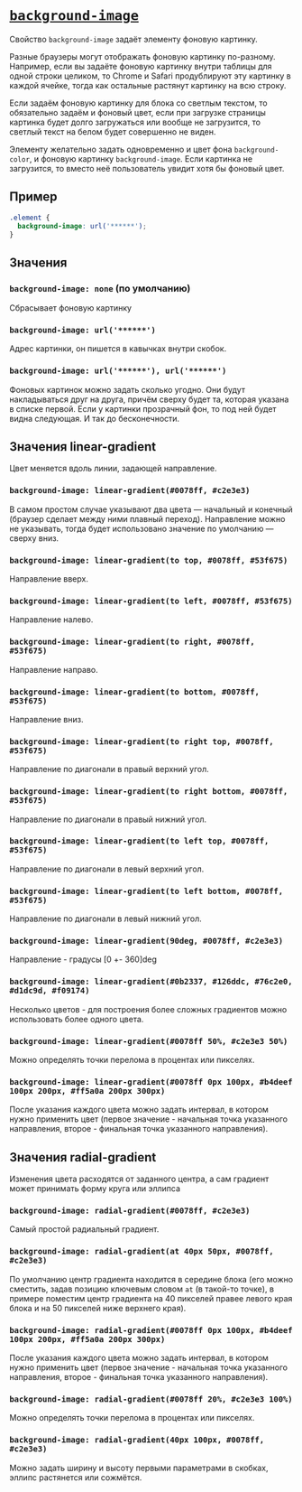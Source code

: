 # [`background-image`](../index.md)

Свойство `background-image` задаёт элементу фоновую картинку.

Разные браузеры могут отображать фоновую картинку по-разному. Например, если вы задаёте фоновую картинку внутри таблицы для одной строки целиком, то Chrome и Safari продублируют эту картинку в каждой ячейке, тогда как остальные растянут картинку на всю строку.

Если задаём фоновую картинку для блока со светлым текстом, то обязательно задаём и фоновый цвет, если при загрузке страницы картинка будет долго загружаться или вообще не загрузится, то светлый текст на белом будет совершенно не виден.

Элементу желательно задать одновременно и цвет фона `background-color`, и фоновую картинку `background-image`. Если картинка не загрузится, то вместо неё пользователь увидит хотя бы фоновый цвет.

## Пример

```css
.element {
  background-image: url('******');
}
```

## Значения

### `background-image: none` (по умолчанию)

Сбрасывает фоновую картинку

### `background-image: url('******')`

Адрес картинки, он пишется в кавычках внутри скобок.

### `background-image: url('******'), url('******')`

Фоновых картинок можно задать сколько угодно. Они будут накладываться друг на друга, причём сверху будет та, которая указана в списке первой. Если у картинки прозрачный фон, то под ней будет видна следующая. И так до бесконечности.

## Значения linear-gradient

Цвет меняется вдоль линии, задающей направление.

### `background-image: linear-gradient(#0078ff, #c2e3e3)`

В самом простом случае указывают два цвета — начальный и конечный (браузер сделает между ними плавный переход). Направление можно не указывать, тогда будет использовано значение по умолчанию — сверху вниз.

### `background-image: linear-gradient(to top, #0078ff, #53f675)`

Направление вверх.

### `background-image: linear-gradient(to left, #0078ff, #53f675)`

Направление налево.

### `background-image: linear-gradient(to right, #0078ff, #53f675)`

Направление направо.

### `background-image: linear-gradient(to bottom, #0078ff, #53f675)`

Направление вниз.

### `background-image: linear-gradient(to right top, #0078ff, #53f675)`

Направление по диагонали в правый верхний угол.

### `background-image: linear-gradient(to right bottom, #0078ff, #53f675)`

Направление по диагонали в правый нижний угол.

### `background-image: linear-gradient(to left top, #0078ff, #53f675)`

Направление по диагонали в левый верхний угол.

### `background-image: linear-gradient(to left bottom, #0078ff, #53f675)`

Направление по диагонали в левый нижний угол.

### `background-image: linear-gradient(90deg, #0078ff, #c2e3e3)`

Направление - градусы [0 +- 360]deg

### `background-image: linear-gradient(#0b2337, #126ddc, #76c2e0, #d1dc9d, #f09174)`

Несколько цветов - для построения более сложных градиентов можно использовать более одного цвета.

### `background-image: linear-gradient(#0078ff 50%, #c2e3e3 50%)`

Можно определять точки перелома в процентах или пикселях.

### `background-image: linear-gradient(#0078ff 0px 100px, #b4deef 100px 200px, #ff5a0a 200px 300px)`

После указания каждого цвета можно задать интервал, в котором нужно применить цвет (первое значение - начальная точка указанного направления, второе - финальная точка указанного направления).

## Значения radial-gradient

Изменения цвета расходятся от заданного центра, а сам градиент может принимать форму круга или эллипса

### `background-image: radial-gradient(#0078ff, #c2e3e3)`

Самый простой радиальный градиент.

### `background-image: radial-gradient(at 40px 50px, #0078ff, #c2e3e3)`

По умолчанию центр градиента находится в середине блока (его можно сместить, задав позицию ключевым словом `at` (в такой-то точке), в примере поместим центр градиента на 40 пикселей правее левого края блока и на 50 пикселей ниже верхнего края).

### `background-image: radial-gradient(#0078ff 0px 100px, #b4deef 100px 200px, #ff5a0a 200px 300px)`

После указания каждого цвета можно задать интервал, в котором нужно применить цвет (первое значение - начальная точка указанного направления, второе - финальная точка указанного направления).

### `background-image: radial-gradient(#0078ff 20%, #c2e3e3 100%)`

Можно определять точки перелома в процентах или пикселях.

### `background-image: radial-gradient(40px 100px, #0078ff, #c2e3e3)`

Можно задать ширину и высоту первыми параметрами в скобках, эллипс растянется или сожмётся.

